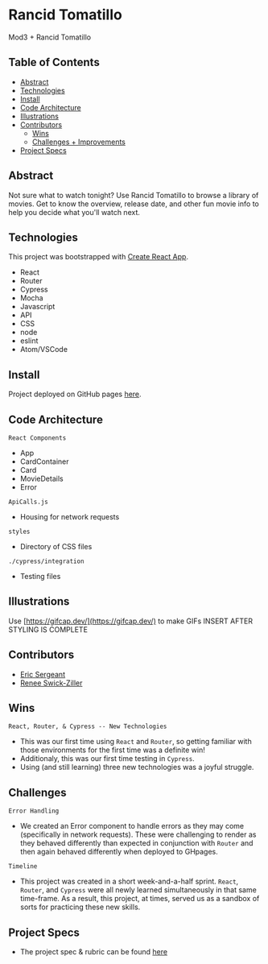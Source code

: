 # Rancid Tomatillo
Mod3 + Rancid Tomatillo

## Table of Contents
  - [Abstract](#abstract)
  - [Technologies](#technologies)
  - [Install](#install)
  - [Code Architecture](#code-architecture)
  - [Illustrations](#illustrations)
  - [Contributors](#contributors)
	- [Wins](#wins)
	- [Challenges + Improvements](#challenges)
  - [Project Specs](#project-specs)

## Abstract
Not sure what to watch tonight? Use Rancid Tomatillo to browse a library of movies. Get to know the overview, release date, and other fun movie info to help you decide what you'll watch next.

## Technologies
This project was bootstrapped with [Create React App](https://github.com/facebook/create-react-app).
  - React
  - Router
  - Cypress
  - Mocha
  - Javascript
  - API 
  - CSS
  - node
  - eslint
  - Atom/VSCode

## Install
Project deployed on GitHub pages [here]( https://reneeswick.github.io/rancidTomatillo/ ). 
  
## Code Architecture
``React Components``
- App
- CardContainer
- Card
- MovieDetails
- Error

``ApiCalls.js``
- Housing for network requests

``styles``
- Directory of CSS files

``./cypress/integration``
- Testing files

## Illustrations
Use [https://gifcap.dev/](https://gifcap.dev/) to make GIFs
INSERT AFTER STYLING IS COMPLETE

## Contributors
  - [Eric Sergeant](https://github.com/EricSergeant)
  - [Renee Swick-Ziller](https://github.com/reneeswick)

## Wins
``React, Router, & Cypress -- New Technologies``
  - This was our first time using ``React`` and ``Router``, so getting familiar with those environments for the first time was a definite win!
  - Additionaly, this was our first time testing in ``Cypress``. 
  - Using (and still learning) three new technologies was a joyful struggle.

## Challenges
``Error Handling``
- We created an Error component to handle errors as they may come (specifically in network requests). These were challenging to render as they behaved differently than expected in conjunction with ``Router`` and then again behaved differently when deployed to GHpages.

``Timeline``
- This project was created in a short week-and-a-half sprint. ``React``, ``Router``, and ``Cypress`` were all newly learned simultaneously in that same time-frame. As a result, this project, at times, served us as a sandbox of sorts for practicing these new skills. 

## Project Specs
  - The project spec & rubric can be found [here](https://frontend.turing.edu/projects/module-3/rancid-tomatillos-v3.html)
